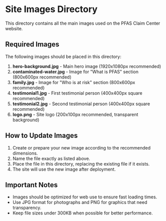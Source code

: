 # Site Images Directory

This directory contains all the main images used on the PFAS Claim Center website.

## Required Images

The following images should be placed in this directory:

1. **hero-background.jpg** - Main hero image (1920x1080px recommended)
2. **contaminated-water.jpg** - Image for "What is PFAS" section (800x600px recommended)
3. **family.jpg** - Image for "Who is at risk" section (800x600px recommended)
4. **testimonial1.jpg** - First testimonial person (400x400px square recommended)
5. **testimonial2.jpg** - Second testimonial person (400x400px square recommended)
6. **logo.png** - Site logo (200x100px recommended, transparent background)

## How to Update Images

1. Create or prepare your new image according to the recommended dimensions.
2. Name the file exactly as listed above.
3. Place the file in this directory, replacing the existing file if it exists.
4. The site will use the new image after deployment.

## Important Notes

- Images should be optimized for web use to ensure fast loading times.
- Use JPG format for photographs and PNG for graphics that need transparency.
- Keep file sizes under 300KB when possible for better performance. 
